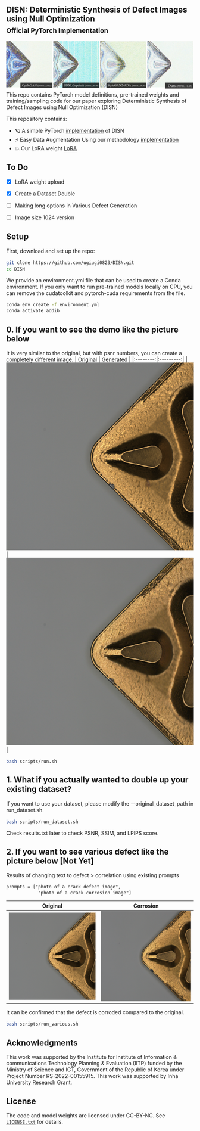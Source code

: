 ## DISN: Deterministic Synthesis of Defect Images using Null Optimization<br><sub>Official PyTorch Implementation</sub>

![Figure 1](./fig/Figure1.jpg)
This repo contains PyTorch model definitions, pre-trained weights and training/sampling code for our paper exploring Deterministic Synthesis of Defect Images using Null Optimization (DISN) 




This repository contains:

* 🪐 A simple PyTorch [implementation](run.sh) of DISN
* ⚡️ Easy Data Augmentation Using our methodology [implementation](run_dataset.sh) 
* 💥 Our LoRA weight [LoRA](./lora/pytorch_lora_weights.safetensors)

## To Do

- [x] LoRA weight upload 
- [x] Create a Dataset Double 
- [ ] Making long options in Various Defect Generation 
- [ ] Image size 1024 version


## Setup

First, download and set up the repo:


```bash
git clone https://github.com/ugiugi0823/DISN.git
cd DISN
```

We provide an environment.yml file that can be used to create a Conda environment. If you only want to run pre-trained models locally on CPU, you can remove the cudatoolkit and pytorch-cuda requirements from the file.
```bash
conda env create -f environment.yml
conda activate addib
```


## 0. If you want to see the demo like the picture below
It is very similar to the original, but with psnr numbers, you can create a completely different image.
| Original | Generated |
|:--------:|:---------:|
| ![Original](./fig/result_0.png) | ![Generated](./fig/result_1.png) |


```bash
bash scripts/run.sh
```

## 1. What if you actually wanted to double up your existing dataset?
If you want to use your dataset, please modify the --original_dataset_path in run_dataset.sh.
```bash
bash scripts/run_dataset.sh
```
Check results.txt later to check PSNR, SSIM, and LPIPS score.


## 2. If you want to see various defect like the picture below [Not Yet]
Results of changing text to defect > correlation using existing prompts

```
prompts = ["photo of a crack defect image",
            "photo of a crack corrosion image"]
```

| Original | Corrosion |
|:--------:|:---------:|
| ![Original](./fig/result_0.png)| ![Corrosion](./fig/result_3.png) |

It can be confirmed that the defect is corroded compared to the original.
```bash
bash scripts/run_various.sh
```




## Acknowledgments
This work was supported by the Institute for Institute of Information \& communications Technology Planning \& Evaluation (IITP) funded by the Ministry of Science and ICT, Government of the Republic of Korea under Project Number RS-2022-00155915. This work was supported by Inha University Research Grant.




## License
The code and model weights are licensed under CC-BY-NC. See [`LICENSE.txt`](LICENSE.txt) for details.